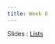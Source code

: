 ```yaml
---
title: Week 8
---
```


Slides
: [Lists](https://docs.google.com/presentation/d/1B85aA4ZYQ-4fFHwX3zMI1FhWOhPef-G4sqgh0t3QqTU/edit?usp=sharing)

<!---Oct 4
: **HW 6 Due**{: .label .label-red}--->

<!---Oct 4
: **HW 7 Released**{: .label .label-blue}[HW6: For Loops](https://edstem.org/us/courses/60701/lessons/116274/slides/655869)--->
